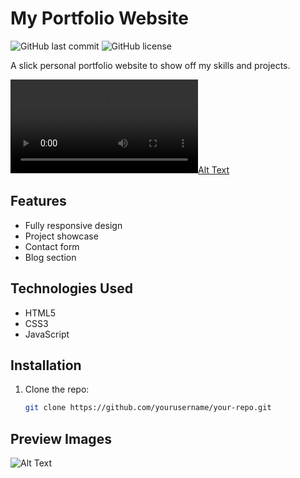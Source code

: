 # My Portfolio Website
![GitHub last commit](https://img.shields.io/github/last-commit/Akash-rengaraj/Portfolio-Website)
![GitHub license](https://img.shields.io/github/license/Akash-rengaraj/Portfolio-Website)

A slick personal portfolio website to show off my skills and projects.

[![Alt Text](https://github.com/Akash-rengaraj/Images/blob/main/Screen%20Recording%202025-03-13%20190749.mp4)](https://github.com/Akash-rengaraj/Images/blob/main/Screen%20Recording%202025-03-13%20190749.mp4)

## Features
- Fully responsive design
- Project showcase
- Contact form
- Blog section

## Technologies Used
- HTML5
- CSS3
- JavaScript

## Installation
1. Clone the repo:
   ```sh
   git clone https://github.com/yourusername/your-repo.git

## Preview Images
![Alt Text](https://github.com/Akash-rengaraj/Images/blob/main/Screenshot%202025-03-13%20185333.png)
